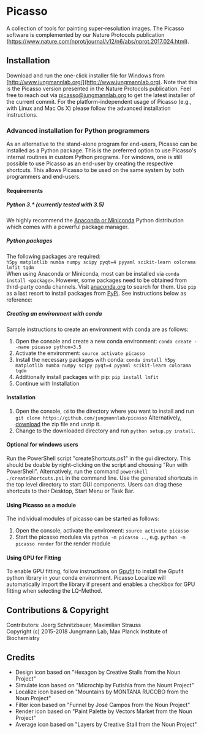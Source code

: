 # Picasso
A collection of tools for painting super-resolution images. The Picasso software is complemented by our Nature Protocols publication (https://www.nature.com/nprot/journal/v12/n6/abs/nprot.2017.024.html).

## Installation
Download and run the one-click installer file for Windows from [http://www.jungmannlab.org/](http://www.jungmannlab.org). Note that this is the Picasso version presented in the Nature Protocols publication. Feel free to reach out via picasso@jungmannlab.org to get the latest installer of the current commit. For the platform-independent usage of Picasso (e.g., with Linux and Mac Os X) please follow the advanced installation instructions.

### Advanced installation for Python programmers
As an alternative to the stand-alone program for end-users, Picasso can be installed as a Python package. This is the preferred option to use Picasso's internal routines in custom Python programs. For windows, one is still possible to use Picasso as an end-user by creating the respective shortcuts. This allows Picasso to be used on the same system by both programmers and end-users.

#### Requirements

##### Python 3.* (currently tested with 3.5)  
We highly recommend the [Anaconda or Miniconda](https://www.continuum.io/downloads) Python distribution which comes with a powerful package manager.

##### Python packages
The following packages are required:  
`h5py matplotlib numba numpy scipy pyqt=4 pyyaml scikit-learn colorama lmfit tqdm`  
When using Anaconda or Miniconda, most can be installed via `conda install <package>`. However, some packages need to be obtained from third-party conda channels. Visit [anaconda.org](anaconda.org) to search for them. Use `pip`  as a last resort to install packages from [PyPi](https://pypi.python.org/pypi). See instructions below as reference:

##### Creating an environment with conda
Sample instructions to create an environment with conda are as follows:
1. Open the console and create a new conda environment: `conda create --name picasso python=3.5`
2. Activate the environment: `source activate picasso`
3. Install the necessary packages with conda: `conda install h5py matplotlib numba numpy scipy pyqt=4 pyyaml scikit-learn colorama tqdm`
4. Additionally install packages with pip: `pip install lmfit`
5. Continue with Installation 

#### Installation
1. Open the console, `cd` to the directory where you want to install and run
`git clone https://github.com/jungmannlab/picasso`
Alternatively, [download](https://github.com/jungmannlab/picasso/archive/master.zip) the zip file and unzip it.
2. Change to the downloaded directory and run `python setup.py install`.

#### Optional for windows users
Run the PowerShell script "createShortcuts.ps1" in the gui directory.
This should be doable by right-clicking on the script and choosing "Run with PowerShell". Alternatively, run the command `powershell ./createShortcuts.ps1` in the command line. Use the generated shortcuts in the top level directory to start GUI components. Users can drag these shortcuts to their Desktop, Start Menu or Task Bar.

#### Using Picasso as a module
The individual modules of picasso can be started as follows:
1. Open the console, activate the enviroment: `source activate picasso`
2. Start the picasso modules via `python -m picasso ..`, e.g. `python -m picasso render` for the render module

#### Using GPU for Fitting
To enable GPU fitting, follow instructions on [Gpufit](https://github.com/gpufit/Gpufit) to install the Gpufit python library in your conda environment. Picasso Localize will automatically import the library if present and enables a checkbox for GPU fitting when selecting the LQ-Method.

## Contributions & Copyright
Contributors: Joerg Schnitzbauer, Maximilian Strauss  
Copyright (c) 2015-2018 Jungmann Lab, Max Planck Institute of Biochemistry

## Credits
- Design icon based on "Hexagon by Creative Stalls from the Noun Project"
- Simulate icon based on "Microchip by Futishia from the Nount Project"
- Localize icon based on "Mountains by MONTANA RUCOBO from the Noun Project"
- Filter icon based on "Funnel by José Campos from the Noun Project"
- Render icon based on "Paint Palette by Vectors Market from the Noun Project"
- Average icon based on "Layers by Creative Stall from the Noun Project"
